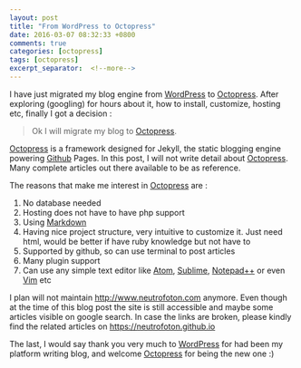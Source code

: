 ```yaml
---
layout: post
title: "From WordPress to Octopress"
date: 2016-03-07 08:32:33 +0800
comments: true
categories: [octopress]
tags: [octopress]
excerpt_separator:  <!--more-->
---
```

I have just migrated my blog engine from <a href="https://wordpress.com/">WordPress</a> to <a href="http://octopress.org/">Octopress</a>. After exploring (googling) for hours about it, how to install, customize, hosting etc, finally I got a decision :
> Ok I will migrate my blog to <a href="http://octopress.org/">Octopress</a>.

<a href="http://octopress.org/">Octopress</a> is a framework designed for Jekyll, the static blogging engine powering <a href="https://github.com/">Github</a> Pages.
In this post, I will not write detail about <a href="http://octopress.org/">Octopress</a>. Many complete articles out there available to be as reference.

The reasons that make me interest in <a href="http://octopress.org/">Octopress</a> are :
<ol>
<li>No database needed</li>
<li>Hosting does not have to have php support </li>
<li>Using <a href="https://en.wikipedia.org/wiki/Markdown">Markdown</a></li>
<li>Having nice project structure, very intuitive to customize it. Just need html, would be better if have ruby knowledge but not have to</li>
<li>Supported by github, so can use terminal to post articles</li>
<li>Many plugin support</li>
<li>Can use any simple text editor like <a href="https://atom.io/">Atom</a>, <a href="https://www.sublimetext.com/">Sublime</a>, <a href="https://notepad-plus-plus.org/">Notepad++</a> or even <a href="http://www.vim.org/">Vim</a> etc</li>
</ol>

I plan will not maintain http://www.neutrofoton.com anymore. Even though at the time of this blog post the site is still accessible and maybe some articles visible on google search. In case the links are broken, please kindly find the related articles on https://neutrofoton.github.io

The last, I would say thank you very much to <a href="https://wordpress.com/">WordPress</a> for had been my platform writing blog, and welcome <a href="http://octopress.org/">Octopress</a> for being the new one :)

